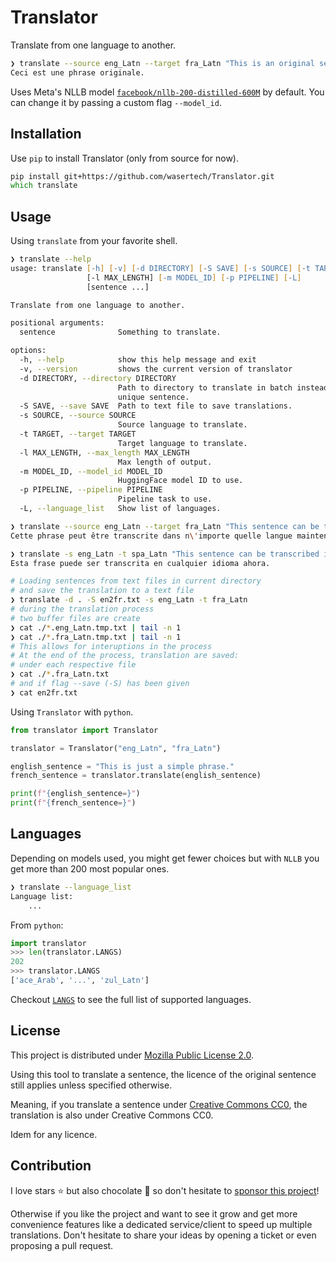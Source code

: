 # Translator
Translate from one language to another.

```zsh
❯ translate --source eng_Latn --target fra_Latn "This is an original sentence."
Ceci est une phrase originale.
```

Uses Meta's NLLB model [`facebook/nllb-200-distilled-600M`](https://huggingface.co/facebook/nllb-200-distilled-600M) by default. You can change it by passing a custom flag `--model_id`.


## Installation

Use `pip` to install Translator (only from source for now).

```zsh
pip install git+https://github.com/wasertech/Translator.git
which translate
```

## Usage

Using `translate` from your favorite shell.

```zsh
❯ translate --help
usage: translate [-h] [-v] [-d DIRECTORY] [-S SAVE] [-s SOURCE] [-t TARGET]
                 [-l MAX_LENGTH] [-m MODEL_ID] [-p PIPELINE] [-L]
                 [sentence ...]

Translate from one language to another.

positional arguments:
  sentence              Something to translate.

options:
  -h, --help            show this help message and exit
  -v, --version         shows the current version of translator
  -d DIRECTORY, --directory DIRECTORY
                        Path to directory to translate in batch instead of
                        unique sentence.
  -S SAVE, --save SAVE  Path to text file to save translations.
  -s SOURCE, --source SOURCE
                        Source language to translate.
  -t TARGET, --target TARGET
                        Target language to translate.
  -l MAX_LENGTH, --max_length MAX_LENGTH
                        Max length of output.
  -m MODEL_ID, --model_id MODEL_ID
                        HuggingFace model ID to use.
  -p PIPELINE, --pipeline PIPELINE
                        Pipeline task to use.
  -L, --language_list   Show list of languages.

❯ translate --source eng_Latn --target fra_Latn "This sentence can be transcribed in any language now."
Cette phrase peut être transcrite dans n\'importe quelle langue maintenant.

❯ translate -s eng_Latn -t spa_Latn "This sentence can be transcribed in any language now."
Esta frase puede ser transcrita en cualquier idioma ahora.

# Loading sentences from text files in current directory
# and save the translation to a text file
❯ translate -d . -S en2fr.txt -s eng_Latn -t fra_Latn
# during the translation process
# two buffer files are create
❯ cat ./*.eng_Latn.tmp.txt | tail -n 1
❯ cat ./*.fra_Latn.tmp.txt | tail -n 1
# This allows for interuptions in the process
# At the end of the process, translation are saved:
# under each respective file
❯ cat ./*.fra_Latn.txt
# and if flag --save (-S) has been given
❯ cat en2fr.txt
```

Using `Translator` with `python`.

```python
from translator import Translator

translator = Translator("eng_Latn", "fra_Latn")

english_sentence = "This is just a simple phrase."
french_sentence = translator.translate(english_sentence)

print(f"{english_sentence=}")
print(f"{french_sentence=}")
```

## Languages

Depending on models used, you might get fewer choices but with `NLLB` you get more than 200 most popular ones.

```zsh
❯ translate --language_list
Language list:
    ...
```

From `python`:
```python
import translator
>>> len(translator.LANGS)
202
>>> translator.LANGS
['ace_Arab', '...', 'zul_Latn']
```

Checkout [`LANGS`](translator/__init__.py) to see the full list of supported languages.

## License

This project is distributed under [Mozilla Public License 2.0](LICENSE).

Using this tool to translate a sentence, the licence of the original sentence still applies unless specified otherwise.

Meaning, if you translate a sentence under [Creative Commons CC0](https://creativecommons.org/share-your-work/public-domain/cc0/), the translation is also under Creative Commons CC0.

Idem for any licence.

## Contribution

I love stars ⭐ but also chocolate 🍫 so don't hesitate to [sponsor this project](https://github.com/sponsors/wasertech)!

Otherwise if you like the project and want to see it grow and get more convenience features like a dedicated service/client to speed up multiple translations. Don't hesitate to share your ideas by opening a ticket or even proposing a pull request.
